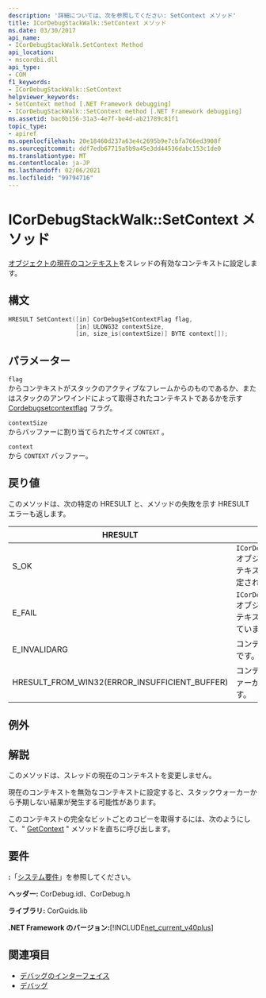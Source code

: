 ```yaml
---
description: '詳細については、次を参照してください: SetContext メソッド'
title: ICorDebugStackWalk::SetContext メソッド
ms.date: 03/30/2017
api_name:
- ICorDebugStackWalk.SetContext Method
api_location:
- mscordbi.dll
api_type:
- COM
f1_keywords:
- ICorDebugStackWalk::SetContext
helpviewer_keywords:
- SetContext method [.NET Framework debugging]
- ICorDebugStackWalk::SetContext method [.NET Framework debugging]
ms.assetid: bac0b156-31a3-4e7f-be4d-ab21789c81f1
topic_type:
- apiref
ms.openlocfilehash: 20e18460d237a63e4c2695b9e7cbfa766ed3908f
ms.sourcegitcommit: ddf7edb67715a5b9a45e3dd44536dabc153c1de0
ms.translationtype: MT
ms.contentlocale: ja-JP
ms.lasthandoff: 02/06/2021
ms.locfileid: "99794716"
---
```

# <a name="icordebugstackwalksetcontext-method"></a>ICorDebugStackWalk::SetContext メソッド

[オブジェクトの現在のコンテキスト](icordebugstackwalk-interface.md)をスレッドの有効なコンテキストに設定します。  
  
## <a name="syntax"></a>構文  
  
```cpp  
HRESULT SetContext([in] CorDebugSetContextFlag flag,  
                   [in] ULONG32 contextSize,  
                   [in, size_is(contextSize)] BYTE context[]);  
```  
  
## <a name="parameters"></a>パラメーター  

 `flag`  
 からコンテキストがスタックのアクティブなフレームからのものであるか、またはスタックのアンワインドによって取得されたコンテキストであるかを示す [Cordebugsetcontextflag](cordebugsetcontextflag-enumeration.md) フラグ。  
  
 `contextSize`  
 からバッファーに割り当てられたサイズ `CONTEXT` 。  
  
 `context`  
 から `CONTEXT` バッファー。  
  
## <a name="return-value"></a>戻り値  

 このメソッドは、次の特定の HRESULT と、メソッドの失敗を示す HRESULT エラーも返します。  
  
|HRESULT|説明|  
|-------------|-----------------|  
|S_OK|`ICorDebugStackWalk`オブジェクトのコンテキストが正常に設定されました。|  
|E_FAIL|`ICorDebugStackWalk`オブジェクトのコンテキストが設定されていません。|  
|E_INVALIDARG|コンテキストが null です。|  
|HRESULT_FROM_WIN32(ERROR_INSUFFICIENT_BUFFER)|コンテキストバッファーが小さすぎます。|  
  
## <a name="exceptions"></a>例外  
  
## <a name="remarks"></a>解説  

 このメソッドは、スレッドの現在のコンテキストを変更しません。  
  
 現在のコンテキストを無効なコンテキストに設定すると、スタックウォーカーから予期しない結果が発生する可能性があります。  
  
 このコンテキストの完全なビットごとのコピーを取得するには、次のようにして、" [GetContext](icordebugstackwalk-getcontext-method.md) " メソッドを直ちに呼び出します。  
  
## <a name="requirements"></a>要件  

 **:**「[システム要件](../../get-started/system-requirements.md)」を参照してください。  
  
 **ヘッダー:** CorDebug.idl、CorDebug.h  
  
 **ライブラリ:** CorGuids.lib  
  
 **.NET Framework のバージョン:**[!INCLUDE[net_current_v40plus](../../../../includes/net-current-v40plus-md.md)]  
  
## <a name="see-also"></a>関連項目

- [デバッグのインターフェイス](debugging-interfaces.md)
- [デバッグ](index.md)
